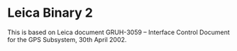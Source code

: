 # Leica Binary 2
This is based on Leica document
GRUH-3059 – Interface Control Document for the GPS Subsystem, 30th April 2002.